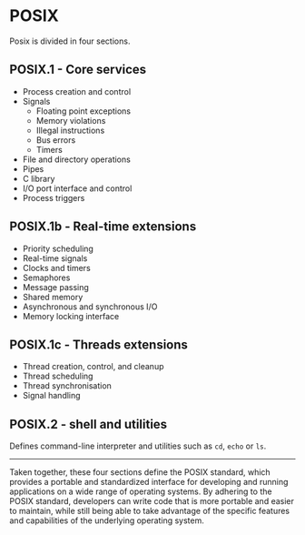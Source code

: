 # POSIX

Posix is divided in four sections.

## POSIX.1 - Core services

- Process creation and control
- Signals
  - Floating point exceptions
  - Memory violations
  - Illegal instructions
  - Bus errors
  - Timers
- File and directory operations
- Pipes
- C library
- I/O port interface and control
- Process triggers

## POSIX.1b - Real-time extensions

- Priority scheduling
- Real-time signals
- Clocks and timers
- Semaphores
- Message passing
- Shared memory
- Asynchronous and synchronous I/O
- Memory locking interface

## POSIX.1c - Threads extensions

- Thread creation, control, and cleanup
- Thread scheduling
- Thread synchronisation
- Signal handling

## POSIX.2 - shell and utilities

Defines command-line interpreter and utilities such as `cd`, `echo` or `ls`.

----

Taken together, these four sections define the POSIX standard, which provides a portable and standardized interface for developing and running applications on a wide range of operating systems. By adhering to the POSIX standard, developers can write code that is more portable and easier to maintain, while still being able to take advantage of the specific features and capabilities of the underlying operating system.